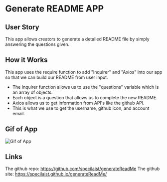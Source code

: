 # Generate README APP

## User Story

This app allows creators to generate a detailed README file by simply answering the questions given. 

## How it Works

This app uses the require function to add "Inquirer" and "Axios" into our app so that we can build our README from user input.
* The Inquirer function allows us to use the "questions" variable which is an array of objects.
 * Each object is a question that allows us to complete the new README.
* Axios allows us to get information from API's like the github API.
* This is what we use to get the username, github icon, and account email.

## Gif of App

![Gif of App](assets/generateReadMe.gif)

## Links

The github repo: https://github.com/specilaist/generateReadMe
The github site: https://specilaist.github.io/generateReadMe/